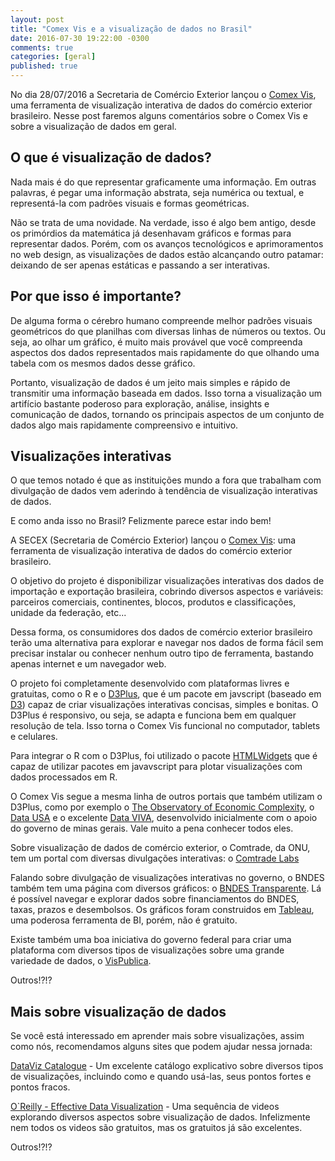 ```yaml
---
layout: post
title: "Comex Vis e a visualização de dados no Brasil"
date: 2016-07-30 19:22:00 -0300
comments: true
categories: [geral]
published: true
---
```


No dia 28/07/2016 a Secretaria de Comércio Exterior lançou o [Comex Vis](http://www.mdic.gov.br/comercio-exterior/estatisticas-de-comercio-exterior/comex-vis), uma ferramenta de visualização interativa de dados do comércio exterior brasileiro. Nesse post faremos alguns comentários sobre o Comex Vis e sobre a visualização de dados em geral.

<!-- More -->

## O que é visualização de dados?

Nada mais é do que representar graficamente uma informação. Em outras palavras, é pegar uma informação abstrata, seja numérica ou textual, e representá-la com padrões visuais e formas geométricas.

Não se trata de uma novidade. Na verdade, isso é algo bem antigo, desde os primórdios da matemática já desenhavam gráficos e formas para representar dados. Porém, com os avanços tecnológicos e aprimoramentos no web design, as visualizações de dados estão alcançando outro patamar: deixando de ser apenas estáticas e passando a ser interativas.

## Por que isso é importante?

De alguma forma o cérebro humano compreende melhor padrões visuais geométricos do que planilhas com diversas linhas de números ou textos. Ou seja, ao olhar um gráfico, é muito mais provável que você compreenda aspectos dos dados representados mais rapidamente do que olhando uma tabela com os mesmos dados desse gráfico.

Portanto, visualização de dados é um jeito mais simples e rápido de transmitir uma informação baseada em dados. Isso torna a visualização um artifício bastante poderoso para exploração, análise, insights e comunicação de dados, tornando os principais aspectos de um conjunto de dados algo mais rapidamente compreensivo e intuitivo.

## Visualizações interativas

O que temos notado é que as instituições mundo a fora que trabalham com divulgação de dados vem aderindo à tendência de visualização interativas de dados. 

E como anda isso no Brasil? Felizmente parece estar indo bem!

A SECEX (Secretaria de Comércio Exterior) lançou o [Comex Vis](http://www.mdic.gov.br/comercio-exterior/estatisticas-de-comercio-exterior/comex-vis): uma ferramenta de visualização interativa de dados do comércio exterior brasileiro. 

O objetivo do projeto é disponibilizar visualizações interativas dos dados de importação e exportação brasileira, cobrindo diversos aspectos e variáveis: parceiros comerciais, continentes, blocos, produtos e classificações, unidade da federação, etc...

Dessa forma, os consumidores dos dados de comércio exterior brasileiro terão uma alternativa para explorar e navegar nos dados de forma fácil sem precisar instalar ou conhecer nenhum outro tipo de ferramenta, bastando apenas internet e um navegador web.

O projeto foi completamente desenvolvido com plataformas livres e gratuitas, como o R e o [D3Plus](http://d3plus.org/), que é um pacote em javscript (baseado em [D3](https://d3js.org/)) capaz de criar visualizações interativas concisas, simples e bonitas. O D3Plus é responsivo, ou seja, se adapta e funciona bem em qualquer resolução de tela. Isso torna o Comex Vis funcional no computador, tablets e celulares.

Para integrar o R com o D3Plus, foi utilizado o pacote [HTMLWidgets](http://www.htmlwidgets.org/) que é capaz de utilizar pacotes em javavscript para plotar visualizações com dados processados em R.

O Comex Vis segue a mesma linha de outros portais que também utilizam o D3Plus, como por exemplo o [The Observatory of Economic Complexity](http://atlas.media.mit.edu/en/), o [Data USA](http://datausa.io/) e o excelente [Data VIVA](http://www.dataviva.info/pt/), desenvolvido inicialmente com o apoio do governo de minas gerais. Vale muito a pena conhecer todos eles.

Sobre visualização de dados de comércio exterior, o Comtrade, da ONU, tem um portal com diversas divulgações interativas: o [Comtrade Labs](http://comtrade.un.org/labs/)

Falando sobre divulgação de visualizações interativas no governo, o BNDES também tem uma página com diversos gráficos: o [BNDES Transparente](http://www.bndes.gov.br/SiteBNDES/bndes/bndes_pt/Institucional/BNDES_Transparente/). Lá é possível navegar e explorar dados sobre financiamentos do BNDES, taxas, prazos e desembolsos. Os gráficos foram construidos em [Tableau](http://www.tableau.com/pt-br), uma poderosa ferramenta de BI, porém, não é gratuito.

Existe também uma boa iniciativa do governo federal para criar uma plataforma com diversos tipos de visualizações sobre uma grande variedade de dados, o [VisPublica](http://vispublica.gov.br/vispublica/publico/catalogo.jsp). 


Outros!?!?

## Mais sobre visualização de dados

Se você está interessado em aprender mais sobre visualizações, assim como nós, recomendamos alguns sites que podem ajudar nessa jornada:

[DataViz Catalogue](http://www.datavizcatalogue.com/) - Um excelente catálogo explicativo sobre diversos tipos de visualizações, incluindo como e quando usá-las, seus pontos fortes e pontos fracos.

[O`Reilly - Effective Data Visualization](https://player.oreilly.com/videos/9781491917015) - Uma sequência de videos explorando diversos aspectos sobre visualização de dados. Infelizmente nem todos os videos são gratuitos, mas os gratuitos já são excelentes.

Outros!?!?
